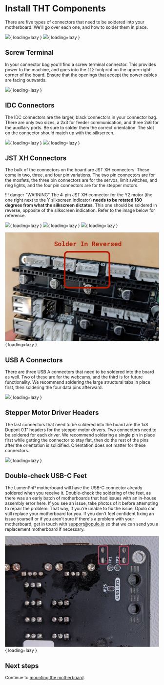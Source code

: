 # Install THT Components

There are five types of connectors that need to be soldered into your motherboard. We'll go over each one, and how to solder them in place.

![](images/IMG_0655.JPG){ loading=lazy }
![](images/IMG_0689.JPG){ loading=lazy }

## Screw Terminal

In your connector bag you'll find a screw terminal connector. This provides power to the machine, and goes into the `J12` footprint on the upper-right corner of the board. Ensure that the openings that accept the power cables are facing outwards.

![](images/IMG_0674.JPG){ loading=lazy }

## IDC Connectors

The IDC connectors are the larger, black connectors in your connector bag. There are only two sizes, a 2x3 for feeder communication, and three 2x6 for the auxillary ports. Be sure to solder them the correct orientation. The slot on the connector should match up with the silkscreen.

![](images/IMG_0682.JPG){ loading=lazy }
![](images/IMG_0683.JPG){ loading=lazy }

## JST XH Connectors

The bulk of the connectors on the board are JST XH connectors. These come in two, three, and four pin variations. The two pin connectors are for the mosfets, the three pin connectors are for the servos, limit switches, and ring lights, and the four pin connectors are for the stepper motors.

!!! danger "WARNING"
          The 4-pin JST XH connector for the Y2 motor (the one right next to the Y silkscreen indicator) **needs to be rotated 180 degrees from what the silkscreen dictates**. This one should be soldered in reverse, opposite of the silkscreen indication. Refer to the image below for reference.

![](images/IMG_0679.JPG){ loading=lazy }
![](images/IMG_0678.JPG){ loading=lazy }
![](images/IMG_0680.JPG){ loading=lazy }

![](images/PXL_20220223_154720151.jpg){ loading=lazy }

## USB A Connectors

There are three USB A connectors that need to be soldered into the board as well. Two of these are for the webcams, and the third is for future functionality. We recommend soldering the large structural tabs in place first, then soldering the four data pins afterward.

![](images/IMG_0677.JPG){ loading=lazy }

## Stepper Motor Driver Headers

The last connectors that need to be soldered into the board are the 1x8 Dupont 0.1" headers for the stepper motor drivers. Two connectors need to be soldered for each driver. We recommend soldering a single pin in place first while getting the connector to stay flat, then do the rest of the pins after the orientation is solidified. Orientation does not matter for these connectors.

![](images/IMG_0684.JPG){ loading=lazy }

## Double-check USB-C Feet

The LumenPnP motherboard will have the USB-C connector already soldered when you receive it. Double-check the soldering of the feet, as there was an early batch of motherboards that had issues with an in-house assembly error here. If you see an issue, take photos of it before attempting to repair the problem. That way, if you're unable to fix the issue, Opulo can still replace your motherboard for you. If you don't feel confident fixing an issue yourself or if you aren't sure if there's a problem with your motherboard, get in touch with support@opulo.io so that we can send you a replacement motherboard if necessary.

![](images/usb-c-feet.png){ loading=lazy }

## Next steps

Continue to [mounting the motherboard](../mounting/index.md).

